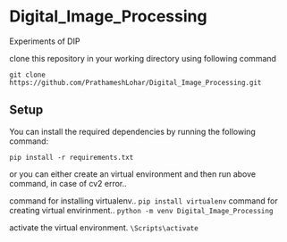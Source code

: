 # Digital_Image_Processing
Experiments of DIP

clone this repository in your working directory using following command


```git clone https://github.com/PrathameshLohar/Digital_Image_Processing.git```

## Setup

You can install the required dependencies by running the following command:


```pip install -r requirements.txt```

or you can either create an virtual environment and then run above command, in case of cv2 error..

command for installing virtualenv..
```pip install virtualenv```
command for creating virtual envirinment..
```python -m venv Digital_Image_Processing```

activate the virtual environment.
```\Scripts\activate```
